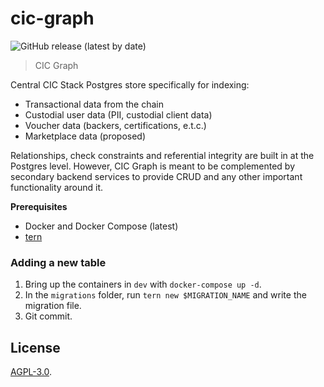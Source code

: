 # cic-graph

![GitHub release (latest by date)](https://img.shields.io/github/v/tag/grassrootseconomics/cic-graph)

> CIC Graph

Central CIC Stack Postgres store specifically for indexing:

- Transactional data from the chain
- Custodial user data (PII, custodial client data)
- Voucher data (backers, certifications, e.t.c.)
- Marketplace data (proposed)

Relationships, check constraints and referential integrity are built in at the Postgres level. However, CIC Graph is meant to be complemented by secondary backend services to provide CRUD and any other important functionality around it.

**Prerequisites**

- Docker and Docker Compose (latest)
- [tern](https://github.com/jackc/tern)

### Adding a new table

1. Bring up the containers in `dev` with `docker-compose up -d`.
2. In the `migrations` folder, run `tern new $MIGRATION_NAME` and write the migration file.
3. Git commit.

## License

[AGPL-3.0](LICENSE).
